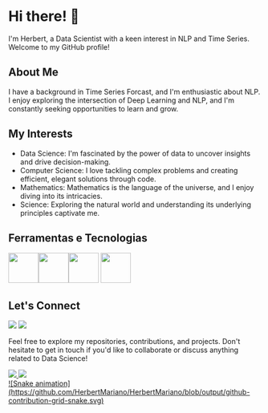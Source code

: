 # Hi there! 👋

I'm Herbert, a Data Scientist with a keen interest in NLP and Time Series. Welcome to my GitHub profile!

## About Me

I have a background in Time Series Forcast, and I'm enthusiastic about NLP. I enjoy exploring the intersection of Deep Learning and NLP, and I'm constantly seeking opportunities to learn and grow.

## My Interests

- Data Science: I'm fascinated by the power of data to uncover insights and drive decision-making.
- Computer Science: I love tackling complex problems and creating efficient, elegant solutions through code.
- Mathematics: Mathematics is the language of the universe, and I enjoy diving into its intricacies.
- Science: Exploring the natural world and understanding its underlying principles captivate me.

## Ferramentas e Tecnologias

<img loading="lazy" src="https://cdn.jsdelivr.net/gh/devicons/devicon/icons/git/git-original.svg" width="60" height="60"/><img loading="lazy" src="https://cdn.jsdelivr.net/gh/devicons/devicon/icons/pandas/pandas-original-wordmark.svg" width="60" height="60"/><img loading="lazy" src="https://cdn.jsdelivr.net/gh/devicons/devicon/icons/pytorch/pytorch-plain-wordmark.svg" width="60" height="60"/> <img loading="lazy" src="https://upload.wikimedia.org/wikipedia/commons/0/05/Scikit_learn_logo_small.svg" width="60" height="60"/>

## Let's Connect
<div>
<a href = "mailto:herbe06@gmail.com"><img loading="lazy" src="https://img.shields.io/badge/Gmail-D14836?style=for-the-badge&logo=gmail&logoColor=white" target="_blank"></a>
<a href="https://www.linkedin.com/in/herbert-mariano/" target="_blank"><img loading="lazy" src="https://img.shields.io/badge/-LinkedIn-%230077B5?style=for-the-badge&logo=linkedin&logoColor=white" target="_blank"></a>   
</div>

Feel free to explore my repositories, contributions, and projects. Don't hesitate to get in touch if you'd like to collaborate or discuss anything related to Data Science!

<div>
<a href="https://github.com/HerbertMariano">
<img loading="lazy" height="180em" src="https://github-readme-stats.vercel.app/api/top-langs/?username=HerbertMariano&layout=compact&langs_count=7&theme=dracula"/>
<img loading="lazy" height="180em" src="https://github-readme-stats.vercel.app/api?username=HerbertMariano&show_icons=true&theme=dracula&include_all_commits=true&count_private=true"/>
</div>
![Snake animation](https://github.com/HerbertMariano/HerbertMariano/blob/output/github-contribution-grid-snake.svg)
